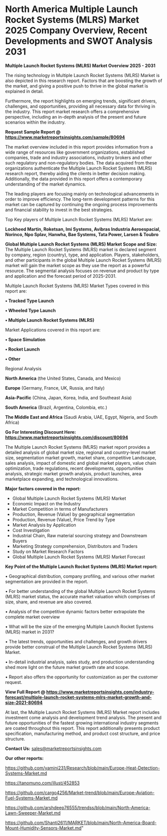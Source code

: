 # North America Multiple Launch Rocket Systems (MLRS) Market 2025 Company Overview, Recent Developments and SWOT Analysis 2031

<Strong> Multiple Launch Rocket Systems (MLRS) Market Overview 2025 - 2031</strong>

The rising technology in Multiple Launch Rocket Systems (MLRS) Market is also depicted in this research report. Factors that are boosting the growth of the market, and giving a positive push to thrive in the global market is explained in detail.

Furthermore, the report highlights on emerging trends, significant drivers, challenges, and opportunities, providing all necessary data for thriving in the industry. This report market research offers a comprehensive perspective, including an in-depth analysis of the present and future scenarios within the industry.

<strong>Request Sample Report @ <a href=https://www.marketreportsinsights.com/sample/80694>https://www.marketreportsinsights.com/sample/80694</a></strong>

The market overview included in this report provides information from a wide range of resources like government organizations, established companies, trade and industry associations, industry brokers and other such regulatory and non-regulatory bodies. The data acquired from these organizations authenticate the Multiple Launch Rocket Systems (MLRS) research report, thereby aiding the clients in better decision making. Additionally, the data provided in this report offers a contemporary understanding of the market dynamics.

The leading players are focusing mainly on technological advancements in order to improve efficiency. The long-term development patterns for this market can be captured by continuing the ongoing process improvements and financial stability to invest in the best strategies.

Top Key players of Multiple Launch Rocket Systems (MLRS) Market are:

<strong>Lockheed Martin, Roketsan, Imi Systems, Avibras Industria Aeroespacial, Norinco, Npo Splav, Hanwha, Bae Systems, Tata Power, Larsen & Toubro</strong>

<strong><b>Global Multiple Launch Rocket Systems (MLRS) Market Scope and Size:</b></strong>
The Multiple Launch Rocket Systems (MLRS) market is declared segment by company, region (country), type, and application. Players, stakeholders, and other participants in the global Multiple Launch Rocket Systems (MLRS) market will gain the market scope as they use the report as a powerful resource. The segmental analysis focuses on revenue and product by type and application and the forecast period of 2025-2031.

Multiple Launch Rocket Systems (MLRS) Market Types covered in this report are:

<strong>• Tracked Type Launch

• Wheeled Type Launch

• Multiple Launch Rocket Systems (MLRS)</strong>

Market Applications covered in this report are:

<strong>• Space Simulation

• Rocket Launch

• Other</strong> 

Regional Analysis

<strong>North America</strong> (the United States, Canada, and Mexico)

<strong>Europe</strong> (Germany, France, UK, Russia, and Italy)

<strong>Asia-Pacific</strong> (China, Japan, Korea, India, and Southeast Asia)

<strong>South America</strong> (Brazil, Argentina, Colombia, etc.)

<strong>The Middle East and Africa</strong> (Saudi Arabia, UAE, Egypt, Nigeria, and South Africa)

<strong>Go For Interesting Discount Here: <a href=https://www.marketreportsinsights.com/discount/80694>https://www.marketreportsinsights.com/discount/80694</a></strong>

The Multiple Launch Rocket Systems (MLRS) market report provides a detailed analysis of global market size, regional and country-level market size, segmentation market growth, market share, competitive Landscape, sales analysis, impact of domestic and global market players, value chain optimization, trade regulations, recent developments, opportunities analysis, strategic market growth analysis, product launches, area marketplace expanding, and technological innovations.

<strong><b>Major factors covered in the report:</b></strong>
<ul>
  <li>Global Multiple Launch Rocket Systems (MLRS) Market </li>
  <li>Economic Impact on the Industry</li>
  <li>Market Competition in terms of Manufacturers</li>
  <li>Production, Revenue (Value) by geographical segmentation</li>
  <li>Production, Revenue (Value), Price Trend by Type</li>
  <li>Market Analysis by Application</li>
  <li>Cost Investigation</li>
  <li>Industrial Chain, Raw material sourcing strategy and Downstream Buyers</li>
  <li>Marketing Strategy comprehension, Distributors and Traders</li>
  <li>Study on Market Research Factors</li>
  <li>Global Multiple Launch Rocket Systems (MLRS) Market Forecast</li>
</ul>

<strong><b>Key Point of the Multiple Launch Rocket Systems (MLRS) Market report:</b></strong>

• Geographical distribution, company profiling, and various other market segmentation are provided in the report.

• For better understanding of the global Multiple Launch Rocket Systems (MLRS) market status, the accurate market valuation which comprises of size, share, and revenue are also covered.

• Analysis of the competitive dynamic factors better extrapolate the complete market overview

• What will be the size of the emerging Multiple Launch Rocket Systems (MLRS) market in 2031?

• The latest trends, opportunities and challenges, and growth drivers provide better construal of the Multiple Launch Rocket Systems (MLRS) Market.

• In-detail industrial analysis, sales study, and production understanding shed more light on the future market growth rate and scope.

• Report also offers the opportunity for customization as per the customer request.

<strong><b>View Full Report @ <a href=https://www.marketreportsinsights.com/industry-forecast/multiple-launch-rocket-systems-mlrs-market-growth-and-size-2021-80694>https://www.marketreportsinsights.com/industry-forecast/multiple-launch-rocket-systems-mlrs-market-growth-and-size-2021-80694</a></b></strong>


At last, the Multiple Launch Rocket Systems (MLRS) Market report includes investment come analysis and development trend analysis. The present and future opportunities of the fastest growing international industry segments are coated throughout this report. This report additionally presents product specification, manufacturing method, and product cost structure, and price structure.

<strong>Contact Us:</strong>
sales@marketreportsinsights.com

<strong>Our other reports:</strong>

<a href=https://github.com/yamini231/Research/blob/main/Europe-Heat-Detection-Systems-Market.md>https://github.com/yamini231/Research/blob/main/Europe-Heat-Detection-Systems-Market.md</a>

<a href=https://tanomuno.com/illust/452853>https://tanomuno.com/illust/452853</a>

<a href=https://github.com/cargo4256/Market-trend/blob/main/Europe-Aviation-Fuel-Systems-Market.md>https://github.com/cargo4256/Market-trend/blob/main/Europe-Aviation-Fuel-Systems-Market.md</a>

<a href=https://github.com/arshdeep76555/trendss/blob/main/North-America-Lawn-Sweeper-Market.md>https://github.com/arshdeep76555/trendss/blob/main/North-America-Lawn-Sweeper-Market.md</a>

<a href=https://github.com/Shanti2611/MARKET/blob/main/North-America-Board-Mount-Humidity-Sensors-Market.md>https://github.com/Shanti2611/MARKET/blob/main/North-America-Board-Mount-Humidity-Sensors-Market.md</a>"
